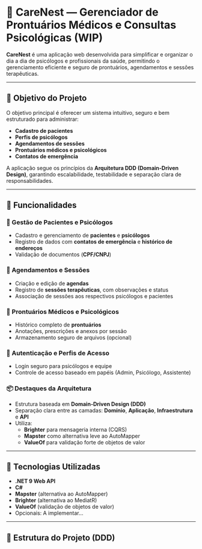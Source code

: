 # 🧠 CareNest — Gerenciador de Prontuários Médicos e Consultas Psicológicas (WIP)

**CareNest** é uma aplicação web desenvolvida para simplificar e organizar o dia a dia de psicólogos e profissionais da saúde, permitindo o gerenciamento eficiente e seguro de prontuários, agendamentos e sessões terapêuticas.

---

## 🎯 Objetivo do Projeto

O objetivo principal é oferecer um sistema intuitivo, seguro e bem estruturado para administrar:
- **Cadastro de pacientes**
- **Perfis de psicólogos**
- **Agendamentos de sessões**
- **Prontuários médicos e psicológicos**
- **Contatos de emergência**

A aplicação segue os princípios da **Arquitetura DDD (Domain-Driven Design)**, garantindo escalabilidade, testabilidade e separação clara de responsabilidades.

---

## 🧩 Funcionalidades

### 👥 Gestão de Pacientes e Psicólogos
- Cadastro e gerenciamento de **pacientes** e **psicólogos**
- Registro de dados com **contatos de emergência** e **histórico de endereços**
- Validação de documentos (**CPF/CNPJ**)

### 📅 Agendamentos e Sessões
- Criação e edição de **agendas**
- Registro de **sessões terapêuticas**, com observações e status
- Associação de sessões aos respectivos psicólogos e pacientes

### 📝 Prontuários Médicos e Psicológicos
- Histórico completo de **prontuários**
- Anotações, prescrições e anexos por sessão
- Armazenamento seguro de arquivos (opcional)

### 🔐 Autenticação e Perfis de Acesso
- Login seguro para psicólogos e equipe
- Controle de acesso baseado em papéis (Admin, Psicólogo, Assistente)

### 📦 Destaques da Arquitetura
- Estrutura baseada em **Domain-Driven Design (DDD)**
- Separação clara entre as camadas: **Domínio**, **Aplicação**, **Infraestrutura** e **API**
- Utiliza:
  - **Brighter** para mensageria interna (CQRS)
  - **Mapster** como alternativa leve ao AutoMapper
  - **ValueOf** para validação forte de objetos de valor

---

## 🚧 Tecnologias Utilizadas

- **.NET 9 Web API**
- **C#**
- **Mapster** (alternativa ao AutoMapper)
- **Brighter** (alternativa ao MediatR)
- **ValueOf** (validação de objetos de valor)
- Opcionais:
A implementar...

---

## 📂 Estrutura do Projeto (DDD)

